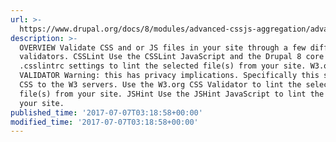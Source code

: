 ```yaml
---
url: >-
  https://www.drupal.org/docs/8/modules/advanced-cssjs-aggregation/advanced-aggregates-cssjs-validator
description: >-
  OVERVIEW Validate CSS and or JS files in your site through a few different
  validators. CSSLint Use the CSSLint JavaScript and the Drupal 8 core
  .csslintrc settings to lint the selected file(s) from your site. W3.org CSS
  VALIDATOR Warning: this has privacy implications. Specifically this sends your
  CSS to the W3 servers. Use the W3.org CSS Validator to lint the selected
  file(s) from your site. JSHint Use the JSHint JavaScript to lint the files on
  your site.
published_time: '2017-07-07T03:18:58+00:00'
modified_time: '2017-07-07T03:18:58+00:00'
---
```

